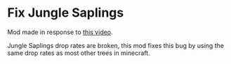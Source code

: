 # Fix Jungle Saplings

Mod made in response to [this video](https://www.youtube.com/watch?v=htbD9vbf9cw).

Jungle Saplings drop rates are broken, this mod fixes this bug by using the same drop rates as most other trees in minecraft.
